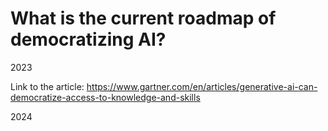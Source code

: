 # What is the current roadmap of democratizing AI? 

2023

Link to the article: https://www.gartner.com/en/articles/generative-ai-can-democratize-access-to-knowledge-and-skills

2024



